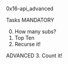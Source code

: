 0x16-api_advanced

Tasks
MANDATORY

0. How many subs?
1. Top Ten
2. Recurse it!

ADVANCED
3. Count it!
